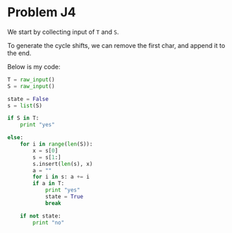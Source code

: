 # Problem J4

We start by collecting input of ```T``` and ```S```. 

To generate the cycle shifts, we can remove the first char, and append
it to the end. 

Below is my code:
```python
T = raw_input()
S = raw_input()

state = False
s = list(S)

if S in T:
    print "yes"

else:
    for i in range(len(S)):
        x = s[0]
        s = s[1:]
        s.insert(len(s), x)
        a = ""
        for i in s: a += i
        if a in T:
            print "yes"
            state = True
            break

    if not state:
        print "no"
```